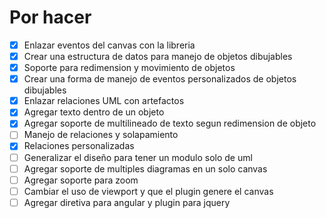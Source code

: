 # Por hacer
- [x] Enlazar eventos del canvas con la libreria
- [x] Crear una estructura de datos para manejo de objetos dibujables
- [x] Soporte para redimension y movimiento de objetos
- [x] Crear una forma de manejo de eventos personalizados de objetos dibujables
- [x] Enlazar relaciones UML con artefactos
- [x] Agregar texto dentro de un objeto
- [x] Agregar soporte de multilineado de texto segun redimension de objeto
- [ ] Manejo de relaciones y solapamiento
- [x] Relaciones personalizadas
- [ ] Generalizar el diseño para tener un modulo solo de uml
- [ ] Agregar soporte de multiples diagramas en un solo canvas
- [ ] Agregar soporte para zoom
- [ ] Cambiar el uso de viewport y que el plugin genere el canvas
- [ ] Agregar diretiva para angular y plugin para jquery